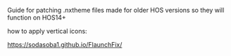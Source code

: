 Guide for patching .nxtheme files made for older HOS versions
so they will function on HOS14+

how to apply vertical icons:

https://sodasoba1.github.io/FlaunchFix/
